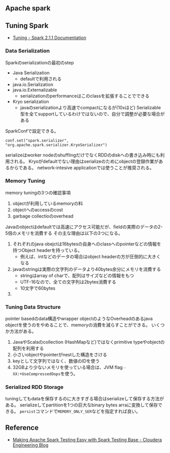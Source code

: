 ## Apache spark


## Tuning Spark
* [Tuning - Spark 2.1.1 Documentation](https://spark.apache.org/docs/latest/tuning.html)

### Data Serialization
Sparkのserializationの最初のstep

* Java Serialization
    * defaultで利用される
* java.io.Serialization
* java.io.Externalizable
    * serializationのperformanceはこのclassを拡張することでできる
* Kryo serialization
    * javaのserializationより高速でcompactになるが(10xほど) Serializable型を全てsupportしているわけではないので、自分で調整が必要な場合がある

SparkConfで設定できる。

```
conf.set("spark.serializer", "org.apache.spark.serializer.KryoSerializer")
```

serializeはworker nodeのshufflingだけでなくRDDのdiskへの書き込み時にも利用される。
Kryoがdefaultでない理由はserializeのためにobjectの登録作業があるからである。
network-intesive applicationでは使うことが推奨される。

### Memory Tuning
memory tuningの3つの確認事項

1. objectが利用しているmemoryの料
2. objectへのaccessのcost
3. garbage collectioのoverhead

Javaのobjectはdefaultでは高速にアクセス可能だが、fieldの実際のデータの2-5倍のメモリを消費する
その主な理由は以下の3つになる。

1. それぞれのjava obejctは16bytesの自身へのclassへのpointerなどの情報を持つObject headerを持っている。
    * 例えば、intなどのデータの場合はobject headerの方が圧倒的に大きくなる
2. javaのstringは実際の文字列のデータより40bytes余分にメモリを消費する
    * stringはarray of charで、配列はサイズなどの情報をもつ
    * UTF-16なので、全ての文字列は2bytes消費する
    * 10文字で60bytes
3. 

### Tuning Data Structure
pointer basedのdata構造やwrapper objectのようなOverheadのあるjava objectを使うのをやめることで、memoryの消費を減らすことができる。
いくつか方法がある。

1. JavaやScalaのcollection (HashMapなど)ではなくprimitive typeやobjectの配列を利用する
2. 小さいobjectやpointerがnestした構造をさける
3. keyとして文字列ではなく、数値のIDを使う
4. 32GBより少ないメモリを使っている場合は、JVM flag `-XX:+UseCompressedOops`を使う。

### Serialized RDD Storage
tuningしてもdataを保存するのに大きすぎる場合はserializeして保存する方法がある。
serializeしてpartitionを1つの巨大なbinary bytes arraに変換して保存できる。
`persist`コマンドで`MEMORY_ONLY_SER`などを指定すれば良い。

## Reference
* [Making Apache Spark Testing Easy with Spark Testing Base - Cloudera Engineering Blog](http://blog.cloudera.com/blog/2015/09/making-apache-spark-testing-easy-with-spark-testing-base/)
